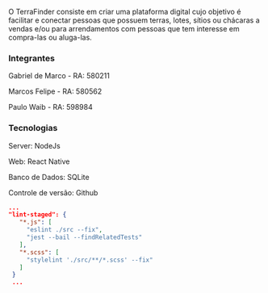 O TerraFinder consiste em criar uma plataforma digital cujo objetivo é facilitar e conectar pessoas que possuem terras, lotes, sítios ou chácaras a vendas e/ou para arrendamentos com pessoas que tem interesse em compra-las ou aluga-las.

### Integrantes

Gabriel de Marco - RA: 580211

Marcos Felipe - RA: 580562

Paulo Waib - RA: 598984

### Tecnologias

Server: NodeJs

Web: React Native

Banco de Dados: SQLite

Controle de versão: Github

 ```json
 ...
 "lint-staged": {
    "*.js": [
      "eslint ./src --fix",
      "jest --bail --findRelatedTests"
    ],
    "*.scss": [
      "stylelint './src/**/*.scss' --fix"
    ]
  }
  ...
```